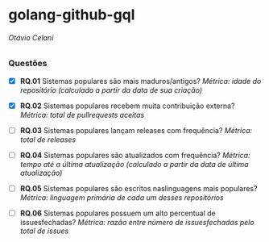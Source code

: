 # golang-github-gql

###### Otávio Celani

### Questões

- [x] **RQ.01**
      Sistemas populares são mais maduros/antigos?
      _Métrica: idade do repositório (calculado a partir da data de sua criação)_

- [x] **RQ.02**
      Sistemas populares recebem muita contribuição externa?
      _Métrica: total de pullrequests aceitas_

- [ ] **RQ.03**
      Sistemas populares lançam releases com frequência?
      _Métrica: total de releases_

- [ ] **RQ.04**
      Sistemas populares são atualizados com frequência?
      _Métrica: tempo até a última atualização (calculado a partir da data de última atualização)_

- [ ] **RQ.05**
      Sistemas populares são escritos naslinguagens mais populares?
      _Métrica: linguagem primária de cada um desses repositórios_

- [ ] **RQ.06**
      Sistemas populares possuem um alto percentual de issuesfechadas?
      _Métrica: razão entre número de issuesfechadas pelo total de issues_
